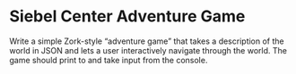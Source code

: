 # Siebel Center Adventure Game

Write a simple Zork-style “adventure game” that takes a description of the world in JSON and lets
a user interactively navigate through the world. The game should print to and take input from the
console.


